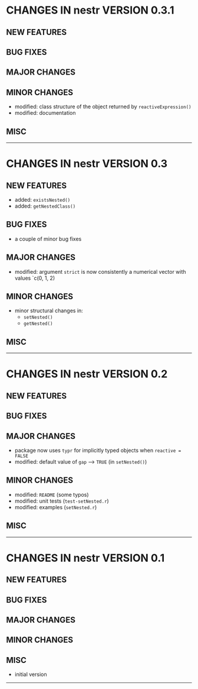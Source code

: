 # CHANGES IN nestr VERSION 0.3.1

## NEW FEATURES

## BUG FIXES

## MAJOR CHANGES

## MINOR CHANGES

- modified: class structure of the object returned by `reactiveExpression()`
- modified: documentation

## MISC

-----

# CHANGES IN nestr VERSION 0.3

## NEW FEATURES

- added: `existsNested()`
- added: `getNestedClass()`

## BUG FIXES

- a couple of minor bug fixes

## MAJOR CHANGES

- modified: argument `strict` is now consistently a numerical vector with values `c(0, 1, 2)

## MINOR CHANGES

- minor structural changes in:
  - `setNested()`
  - `getNested()`

## MISC

-----

# CHANGES IN nestr VERSION 0.2

## NEW FEATURES

## BUG FIXES

## MAJOR CHANGES

- package now uses `typr` for implicitly typed objects when `reactive = FALSE`
- modified: default value of `gap` --> `TRUE` (in `setNested()`)

## MINOR CHANGES

- modified: `README` (some typos)
- modified: unit tests (`test-setNested.r`)
- modified: examples (`setNested.r`)

## MISC

-----

# CHANGES IN nestr VERSION 0.1

## NEW FEATURES

## BUG FIXES

## MAJOR CHANGES

## MINOR CHANGES

## MISC

- initial version

-----


